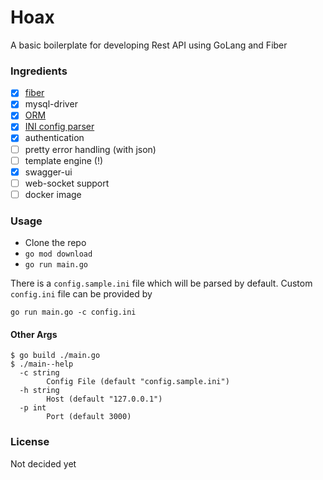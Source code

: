 # Hoax

A basic boilerplate for developing Rest API using GoLang and Fiber

### Ingredients
- [x] [fiber](https://github.com/gofiber/fiber)
- [x] mysql-driver
- [x] [ORM](https://github.com/go-gorm/gorm)
- [x] [INI config parser](https://gopkg.in/ini.v1)
- [x] authentication
- [ ] pretty error handling (with json)
- [ ] template engine (!)
- [x] swagger-ui
- [ ] web-socket support
- [ ] docker image

### Usage
- Clone the repo
- `go mod download`
- `go run main.go`

There is a `config.sample.ini` file which will be parsed by default. Custom `config.ini` file can be provided by
```shell
go run main.go -c config.ini
```

#### Other Args
```shell
$ go build ./main.go
$ ./main--help
  -c string
        Config File (default "config.sample.ini")
  -h string
        Host (default "127.0.0.1")
  -p int
        Port (default 3000)

```

### License
Not decided yet